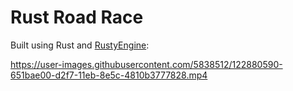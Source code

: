 # Rust Road Race

Built using Rust and [RustyEngine](https://cleancut.github.io/rusty_engine/):

https://user-images.githubusercontent.com/5838512/122880590-651bae00-d2f7-11eb-8e5c-4810b3777828.mp4

